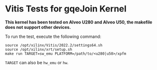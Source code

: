 # Vitis Tests for gqeJoin Kernel

**This kernel has been tested on Alveo U280 and Alveo U50, the makefile does not support other devices.**

To run the test, execute the following command:

```
source /opt/xilinx/Vitis/2022.2/settings64.sh
source /opt/xilinx/xrt/setup.sh
make run TARGET=sw_emu PLATFORM=/path/to/<u280|u50>/xpfm
```

`TARGET` can also be `hw_emu` or `hw`.
